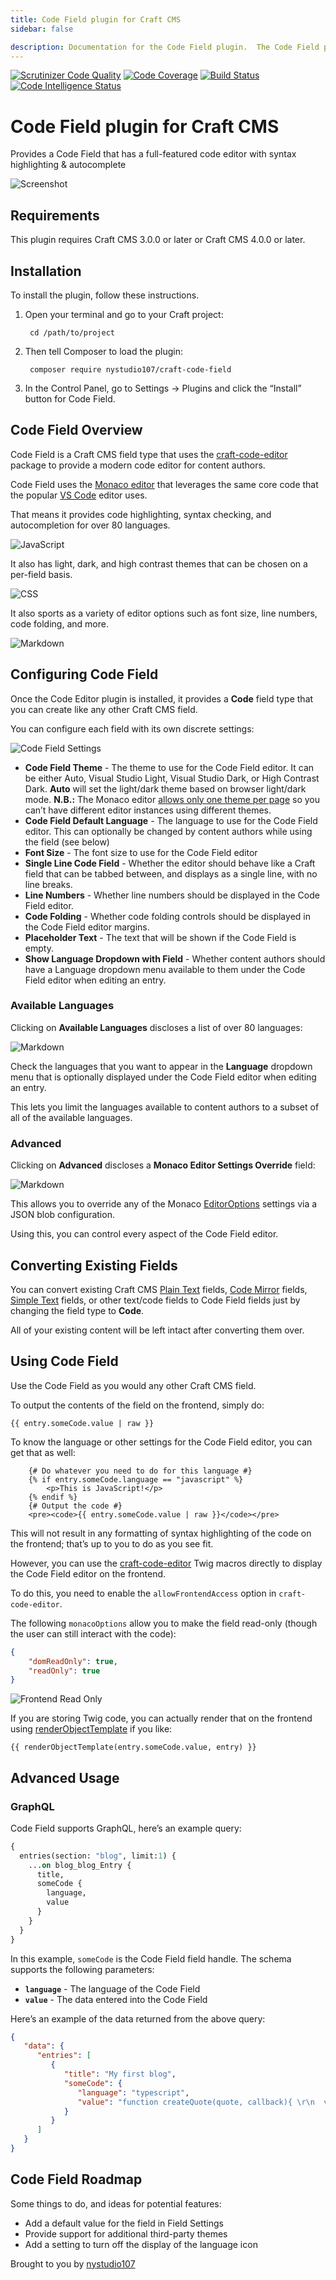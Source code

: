 ```yaml
---
title: Code Field plugin for Craft CMS
sidebar: false

description: Documentation for the Code Field plugin.  The Code Field plugin provides a Code Field that has a full-featured code editor with syntax highlighting & autocomplete
---
```

[![Scrutinizer Code Quality](https://scrutinizer-ci.com/g/nystudio107/craft-code-field/badges/quality-score.png?b=develop-v3)](https://scrutinizer-ci.com/g/nystudio107/craft-code-field/?branch=develop-v3) [![Code Coverage](https://scrutinizer-ci.com/g/nystudio107/craft-code-field/badges/coverage.png?b=develop-v3)](https://scrutinizer-ci.com/g/nystudio107/craft-code-field/?branch=develop-v3) [![Build Status](https://scrutinizer-ci.com/g/nystudio107/craft-code-field/badges/build.png?b=develop-v3)](https://scrutinizer-ci.com/g/nystudio107/craft-code-field/build-status/develop-v3) [![Code Intelligence Status](https://scrutinizer-ci.com/g/nystudio107/craft-code-field/badges/code-intelligence.svg?b=develop-v3)](https://scrutinizer-ci.com/code-intelligence)

# Code Field plugin for Craft CMS

Provides a Code Field that has a full-featured code editor with syntax highlighting & autocomplete

![Screenshot](./resources/img/plugin-logo.png)

## Requirements

This plugin requires Craft CMS 3.0.0 or later or Craft CMS 4.0.0 or later.

## Installation

To install the plugin, follow these instructions.

1. Open your terminal and go to your Craft project:

        cd /path/to/project

2. Then tell Composer to load the plugin:

        composer require nystudio107/craft-code-field

3. In the Control Panel, go to Settings → Plugins and click the “Install” button for Code Field.

## Code Field Overview

Code Field is a Craft CMS field type that uses the [craft-code-editor](https://github.com/nystudio107/craft-code-editor) package to provide a modern code editor for content authors.

Code Field uses the [Monaco editor](https://microsoft.github.io/monaco-editor/) that leverages the same core code that the popular [VS Code](https://code.visualstudio.com/) editor uses.

That means it provides code highlighting, syntax checking, and autocompletion for over 80 languages.

![JavaScript](./resources/screenshots/code-field-javascript-autocomplete.png)

It also has light, dark, and high contrast themes that can be chosen on a per-field basis.

![CSS](./resources/screenshots/code-field-css-picker.png)

It also sports as a variety of editor options such as font size, line numbers, code folding, and more.

![Markdown](./resources/screenshots/code-field-markdown.png)

## Configuring Code Field

Once the Code Editor plugin is installed, it provides a **Code** field type that you can create like any other Craft CMS field.

You can configure each field with its own discrete settings:

![Code Field Settings](./resources/screenshots/code-field-settings.png)

* **Code Field Theme** - The theme to use for the Code Field editor. It can be either Auto, Visual Studio Light, Visual Studio Dark, or High Contrast Dark. **Auto** will set the light/dark theme based on browser light/dark mode. **N.B.:** The Monaco editor [allows only one theme per page](https://github.com/microsoft/monaco-editor/issues/338) so you can’t have different editor instances using different themes.
* **Code Field Default Language** - The language to use for the Code Field editor. This can optionally be changed by content authors while using the field (see below)
* **Font Size** - The font size to use for the Code Field editor
* **Single Line Code Field** - Whether the editor should behave like a Craft field that can be tabbed between, and displays as a single line, with no line breaks.
* **Line Numbers** - Whether line numbers should be displayed in the Code Field editor.
* **Code Folding** - Whether code folding controls should be displayed in the Code Field editor margins.
* **Placeholder Text** - The text that will be shown if the Code Field is empty.
* **Show Language Dropdown with Field** - Whether content authors should have a Language dropdown menu available to them under the Code Field editor when editing an entry.

### Available Languages

Clicking on **Available Languages** discloses a list of over 80 languages:

![Markdown](./resources/screenshots/code-field-languages.png)

Check the languages that you want to appear in the **Language** dropdown menu that is optionally displayed under the Code Field editor when editing an entry.

This lets you limit the languages available to content authors to a subset of all of the available languages.

### Advanced

Clicking on **Advanced** discloses a **Monaco Editor Settings Override** field:

![Markdown](./resources/screenshots/code-field-options-override.png)

This allows you to override any of the Monaco [EditorOptions](https://microsoft.github.io/monaco-editor/api/interfaces/monaco.editor.IEditorOptions.html) settings via a JSON blob configuration.

Using this, you can control every aspect of the Code Field editor.

## Converting Existing Fields

You can convert existing Craft CMS [Plain Text](https://craftcms.com/docs/4.x/plain-text-fields.html) fields, [Code Mirror](https://plugins.craftcms.com/code-mirror) fields, [Simple Text](https://plugins.craftcms.com/simple-text) fields, or other text/code fields to Code Field fields just by changing the field type to **Code**.

All of your existing content will be left intact after converting them over.

## Using Code Field

Use the Code Field as you would any other Craft CMS field.

To output the contents of the field on the frontend, simply do:

```twig
{{ entry.someCode.value | raw }}
```

To know the language or other settings for the Code Field editor, you can get that as well:

```twig
    {# Do whatever you need to do for this language #}
    {% if entry.someCode.language == "javascript" %}
        <p>This is JavaScript!</p>
    {% endif %}
    {# Output the code #}
    <pre><code>{{ entry.someCode.value | raw }}</code></pre>
```

This will not result in any formatting of syntax highlighting of the code on the frontend; that’s up to you to do as you see fit.

However, you can use the [craft-code-editor](https://github.com/nystudio107/craft-code-editor#in-frontend-templates) Twig macros directly to display the Code Field editor on the frontend.

To do this, you need to enable the `allowFrontendAccess` option in `craft-code-editor`.

The following `monacoOptions` allow you to make the field read-only (though the user can still interact with the code):
```json
{
    "domReadOnly": true,
    "readOnly": true
}
```

![Frontend Read Only](./resources/screenshots/code-field-frontend-read-only.png)

If you are storing Twig code, you can actually render that on the frontend using [renderObjectTemplate](https://craftcms.com/docs/4.x/dev/functions.html#renderobjecttemplate) if you like:

```twig
{{ renderObjectTemplate(entry.someCode.value, entry) }}
```

## Advanced Usage

### GraphQL

Code Field supports GraphQL, here’s an example query:

```GraphQL
{
  entries(section: "blog", limit:1) {
    ...on blog_blog_Entry {
      title,
      someCode {
        language,
        value
      }
    }
  }
}
```

In this example, `someCode` is the Code Field field handle. The schema supports the following parameters:

* **`language`** - The language of the Code Field
* **`value`** - The data entered into the Code Field

Here’s an example of the data returned from the above query:

```json
{
   "data": {
      "entries": [
         {
            "title": "My first blog",
            "someCode": {
               "language": "typescript",
               "value": "function createQuote(quote, callback){ \r\n  var myQuote = \"Like I always say, \" + quote;\r\n  callback(myQuote); // 2\r\n}\r\n\r\nfunction logQuote(quote: string){\r\n  console.log(quote);\r\n}\r\n\r\ncreateQuote(\"eat your vegetables!\", logQuote); // 1"
            }
         }
      ]
   }
}
```

## Code Field Roadmap

Some things to do, and ideas for potential features:

* Add a default value for the field in Field Settings
* Provide support for additional third-party themes
* Add a setting to turn off the display of the language icon

Brought to you by [nystudio107](https://nystudio107.com)
